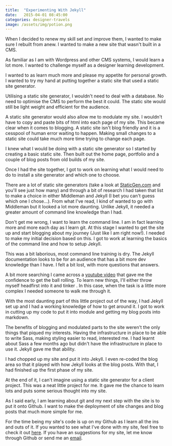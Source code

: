 ```yaml
---
title:  "Experimenting With Jekyll"
date:   2015-04-01 08:45:00
categories: designer-travels
image: /assets/img/potion.png
---
```


When I decided to renew my skill set and improve them, I wanted to make sure I rebuilt from anew. I wanted to make a new site that wasn't built in a CMS.

As familiar as I am with Wordpress and other CMS systems, I would learn a lot more. I wanted to challenge myself as a designer learning development. 

I wanted to as  learn much more and please my appetite for personal growth. I wanted to try my hand at putting together a static site that used a static site generator.

Utilising a static site generator, I wouldn't need to deal with a database. No need to optimise the CMS to perform the best it could. The static site would still be light weight and efficient for the audience. 

A static site generator would also allow me to modulate my site. I wouldn't have to copy and paste bits of html into each page of my site. This became clear when it comes to blogging. A static site isn't blog friendly and it is a cesspool of human error waiting to happen. Making small changes to a static site could take much more time trying to change each page.

I knew what I would be doing with a static site generator so I started by creating a basic static site. Then built out the home page, portfolio and a couple of blog posts from old builds of my site. 

Once I had the site together, I got to work on learning what I would need to do to install a site generator and which one to choose.

There are a lot of static site generators (take a look at <a href="https://www.staticgen.com/" target="_blank">StaticGen.com</a> and you'll see just how many) and through a bit of research I had taken that list to make a choice in either Middleman and Jekyll (I bet you can't guess which one I chose...). From what I've read, I kind of wanted to go with Middleman but it looked a lot more daunting. Unlike Jekyll, it needed a greater amount of command line knowledge than I had. 

Don't get me wrong, I want to learn the command line. I am in fact learning more and more each day as I learn git. At this stage I wanted to get the site up and start blogging about my journey (Just like I am right now!). I needed to make my initial decision based on this.  I got to work at learning the basics of the command line and how to setup  Jekyll.

This was a bit laborious, most command line training is dry. The Jekyll documentation looks to be for an audience that has a bit more dev knowledge than I have. I felt a bit lost, with more questions that answers.

 A bit more searching I came across a <a href="https://youtu.be/iWowJBRMtpc" target="_blank">youtube video</a> that gave me the confidence to get the ball rolling.  To learn new things, I'll either throw myself headfirst into it and tinker . In this case, when the task is a little more complex I needed someone to walk me through it. 

With the most daunting part of this little project out of the way, I had Jekyll set up and I had a working knowledge of how to get around it. I got to work in cutting up my code to put it into module and getting my blog posts into markdown. 

The benefits of blogging and modulated parts to the site weren't the only things that piqued my interests. Having the infrastructure in place to be able to write Sass, making styling easier to read, interested me. I had learnt about Sass a few months ago but didn't have the infrastructure in place to use it. Jekyll gave me that ability. 


I had chopped up my site and put it into Jekyll. I even re-coded the blog area so that it played with how Jekyll looks at the blog posts. With that, I had finished up the first phase of my site.

At the end of it, I can't imagine using a static site generator for a client project. This was a neat little project for me. It gave me the chance to learn lots and puts some serious thought into my site. 

As I said early, I am learning about git and my next step with the site is to put it onto Github. I want to make the deployment of site changes and blog posts that much more simple for me. 

For the time being my site's code is up on my Github as I learn all the ins and outs of it. If you wanted to see what I've done with my site, feel free to check it out <a href="https://github.com/jtregenza/josh_tregenza_site" tagert="_blank">here</a>. If you have an suggestions for my site, let me know through Github or send me an <a href="mailto:{{site.mail}}" target="_blank">email</a>.